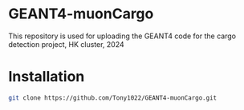 # GEANT4-muonCargo
This repository is used for uploading the GEANT4 code for the cargo detection project, HK cluster, 2024

# Installation
```sh
git clone https://github.com/Tony1022/GEANT4-muonCargo.git
```
